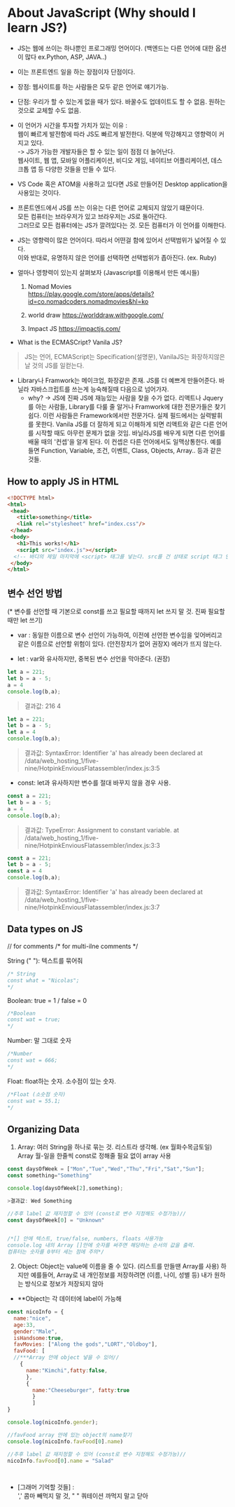 # About JavaScript (Why should I learn JS?)
 - JS는 웹에 쓰이는 하나뿐인 프로그래밍 언어이다.
   (백엔드는 다른 언어에 대한 옵션이 많다 ex.Python, ASP, JAVA..)
 - 이는 프론트엔드 일을 하는 장점이자 단점이다.
 - 장점: 웹사이트를 하는 사람들은 모두 같은 언어로 얘기가능.
 - 단점: 우리가 할 수 있는게 없을 때가 있다.
   바꿀수도 업데이트도 할 수 없음. 원하는 것으로 교체할 수도 없음.
  
- 이 언어가 시간을 투자할 가치가 있는 이유 : <br>
  웹이 빠르게 발전함에 따라 JS도 빠르게 발전한다. 덕분에 막강해지고 영향력이 커지고 있다.<br>
 ->  JS가 가능한 개발자들은 할 수 있는 일이 점점 더 늘어난다.<br>
  웹사이트, 웹 앱, 모바일 어플리케이션, 비디오 게임, 네이티브 어플리케이션, 데스크톱 앱 등 다양한 것들을 만들 수 있다.<br>
  
- VS Code 혹은 ATOM을 사용하고 있다면 JS로 만들어진 Desktop application을 사용있는 것이다.

- 프론트엔드에서 JS를 쓰는 이유는 다른 언어로 교체되지 않았기 떄문이다.<br>
  모든 컴퓨터는 브라우저가 있고 브라우저는 JS로 돌아간다.<br>
  그러므로 모든 컴퓨터에는 JS가 깔려있다는 것. 모든 컴퓨터가 이 언어를 이해한다.
  
- JS는 영향력이 많은 언어이다. 따라서 어떤걸 함에 있어서 선택범위가 넓어질 수 있다.<br>
  이와 반대로, 유명하지 않은 언어를 선택하면 선택범위가 좁아진다. (ex. Ruby)
 
 
- 얼마나 영향력이 있는지 살펴보자 (Javascript를 이용해서 만든 예시들)
     
   1. Nomad Movies  
   https://play.google.com/store/apps/details?id=co.nomadcoders.nomadmovies&hl=ko
   
   2. world draw
   https://worlddraw.withgoogle.com/
   
   3. Impact JS
   https://impactjs.com/
   
 - What is the ECMASCript? Vanila JS?
 > JS는 언어, ECMAScript는 Specification(설명문), VanilaJS는 화장하지않은 날 것의 JS를 일컫는다.
  - Library나 Framwork는 메이크업, 화장같은 존재. JS를 더 예쁘게 만들어준다. 
    바닐라 자바스크립트를 쓰는게 능숙해질때 다음으로 넘어가자. 
    - why? -> JS에 진짜 JS에 재능있는 사람을 찾을 수가 없다. 
    리액트나 Jquery를 아는 사람들, Library를 다룰 줄 알거나 Framwork에 대한 전문가들은 찾기 쉽다.
    이런 사람들은 Framework에서만 전문가다. 실제 필드에서는 실력발휘를 못한다. 
    Vanila JS를 더 잘하게 되고 이해하게 되면 리액트와 같은 다른 언어를 시작할 때도 아무런 문제가 없을 것임.
    바닐라JS를 배우게 되면 다른 언어를 배울 때의 '컨셉'을 알게 된다. 이 컨셉은 다른 언어에서도 일맥상통한다.
    예를 들면 Function, Variable, 조건, 이벤트, Class, Objects, Array.. 등과 같은 것들.
  
 ## How to apply JS in HTML 
 
 ```html
<!DOCTYPE html>
<html>
  <head>
    <title>something</title>
    <link rel="stylesheet" href="index.css"/>
  </head>
  <body>
    <h1>This works!</h1>
    <script src="index.js"></script> 
   <!-- 바디의 제일 마지막에 <script> 태그를 넣는다. src를 건 상태로 script 태그 안에 코드를 작성해도 작동가능하다.-->
  </body>
</html>
```

## 변수 선언 방법
(* 변수를 선언할 때 기본으로 const를 쓰고 필요할 때까지 let 쓰지 말 것. 진짜 필요할 때만 let 쓰기)
 - var : 동일한 이름으로 변수 선언이 가능하여, 이전에 선언한 변수임을 잊어버리고 같은 이름으로 선언할 위험이 있다. 
 (안전장치가 없어 권장X) 에러가 뜨지 않는다.

 - let : var와 유사하지만, 중복된 변수 선언을 막아준다. (권장)
 ```js
let a = 221;
let b = a - 5;
a = 4
console.log(b,a);
```
> 결과값: 216 4

```js
let a = 221;
let b = a - 5;
let a = 4
console.log(b,a);
```
> 결과값: SyntaxError: Identifier 'a' has already been declared
    at /data/web_hosting_1/five-nine/HotpinkEnviousFlatassembler/index.js:3:5
 
 - const: let과 유사하지만 변수를 절대 바꾸지 않을 경우 사용. 
 
 ```js
const a = 221;
let b = a - 5;
a = 4
console.log(b,a);
```
> 결과값: TypeError: Assignment to constant variable.
    at /data/web_hosting_1/five-nine/HotpinkEnviousFlatassembler/index.js:3:3
   
```js
const a = 221;
let b = a - 5;
const a = 4
console.log(b,a);
```
> 결과값: SyntaxError: Identifier 'a' has already been declared
    at /data/web_hosting_1/five-nine/HotpinkEnviousFlatassembler/index.js:3:7

## Data types on JS

// for comments
/* for multi-ilne comments */


String (" "): 텍스트를 묶어줘
```js
/* String
const what = "Nicolas";
*/
```
Boolean: true = 1 / false = 0
```js
/*Boolean 
const wat = true;
*/
```

Number: 말 그대로 숫자
```js
/*Number
const wat = 666;
*/
```

Float: float하는 숫자. 소수점이 있는 숫자.
```js
/*Float (소숫점 숫자)
const wat = 55.1;
*/
```

## Organizing Data 
 1. Array: 여러 String을 하나로 묶는 것. 리스트라 생각해. (ex 월화수목금토일) 
Array 월-일을 한줄씩 const로 정해줄 필요 없이 array 사용 
```js
const daysOfWeek = ["Mon","Tue","Wed","Thu","Fri","Sat","Sun"];
const something="Something"

console.log(daysOfWeek[2],something);

>결과값: Wed Something

//추후 label 값 재지정할 수 있어 (const로 변수 지정해도 수정가능)//
const daysOfWeek[0] = "Unknown"


/*[] 안에 텍스트, true/false, numbers, floats 사용가능
console.log 내의 Array []안에 숫자를 써주면 해당하는 순서의 값을 출력.
컴퓨터는 숫자를 0부터 세는 점에 주의*/
```

 2. Object: Object는 value에 이름을 줄 수 있다. (리스트를 만들땐 Array를 사용)
하지만 예를들어, Array로 내 개인정보를 저장하려면 (이름, 나이, 성별 등)
내가 원하는 방식으로 정보가 저장되지 않아
 - **Object는 각 데이터에 label이 가능해

```js
const nicoInfo = {
  name:"nice",
  age:33,
  gender:"Male",
  isHandsome:true,
  favMovies: ["Along the gods","LORT","Oldboy"],
  favFood: [ 
  //***Array 안에 object 넣을 수 있어//
    {
      name:"Kimchi",fatty:false,
      },
      {
        name:"Cheeseburger", fatty:true
        }
        ]
}

console.log(nicoInfo.gender);

//favFood array 안에 있는 object의 name찾기 
console.log(nicoInfo.favFood[0].name)

//추후 label 값 재지정할 수 있어 (const로 변수 지정해도 수정가능)//
nicoInfo.favFood[0].name = "Salad"




```
- [그래머 기억할 것들] : <br>',' 콤마 빼먹지 말 것, " " 쿼테이션 까먹지 말고 닫아
